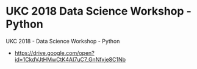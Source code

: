 # UKC 2018 Data Science Workshop -Python
UKC 2018 - Data Science Workshop - Python

- https://drive.google.com/open?id=1CkdVJtHMwCtK4AI7uC7_GnNfxje8C1Nb
